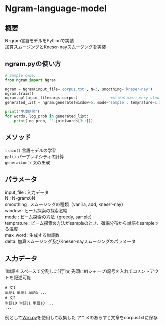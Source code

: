 # Ngram-language-model
## 概要
N-gram言語モデルをPythonで実装  
加算スムージングとKneser-nayスムージングを実装
## ngram.pyの使い方
```python
# Sample code.
from ngram import Ngram

ngram = Ngram(input_file='corpus.txt', N=3, smoothing='kneser-nay')
ngram.train()
ngram.ppl(input_file=args.corpus)               #ATTENTION!! very slow
generated_list = ngram.generate(window=5, mode='sample', temprature=1.1, max_word=30, delta=0.5)

print("生成結果")
for words, log_prob in generated_list:
    print(log_prob, "".join(words[3::]))
```
## メソッド
`train()` 言語モデルの学習  
`ppl()` パープレキシティの計算  
`generation()`  文の生成  

## パラメータ
input_file : 入力データ  
N : N-gramのN  
smoothing : スムージングの種類（vanilla, add, kneser-nay）  
window : ビーム探索の探索窓幅  
mode : ビーム探索の方法（greedy, sample）  
temprature : ビーム探索の方法がsampleのとき、確率分布から単語をsampleする温度  
max_word : 生成する単語数  
delta: 加算スムージング及びKneser-nayスムージングのパラメータ

## 入力データ
1単語をスペースで分割した1行1文
先頭に#(シャープ)記号を入れてコメントアウトを記述可能
```
# 文1
単語1 単語2 単語3 ...
# 文2
単語10 単語11 単語10 ...
...
```
例として[Wiki.py](https://github.com/KentoW/wiki)を使用して収集した アニメのあらすじ文章をcorpus.txtに保存
